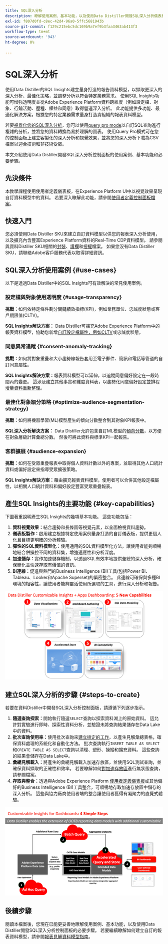 ```yaml
---
title: SQL深入分析
description: 瞭解使用案例、基本功能，以及使用Data Distiller開發SQL深入分析儀表板的必要步驟。 探索Data Distiller中的SQL深入分析功能如何增強透明度，並取得不同維度（例如設定檔、受眾、行銷活動、歷程、權益和同意）的營運深入分析。
exl-id: f807d0fd-c8ec-42d4-96a0-5ffc5681943b
source-git-commit: f129c215ebc5dc169b9a7ef9b3faa3463ab413f3
workflow-type: tm+mt
source-wordcount: '943'
ht-degree: 0%

---
```


# SQL深入分析

使用Data Distiller的SQL Insights建立量身打造的報告資料模型，以擷取更深入的深入分析、最佳化策略，並調整分析以符合特定業務需求。 使用SQL Insights功能可增強透明度並從Adobe Experience Platform資料跨維度（例如設定檔、對象、行銷活動、歷程、權益和同意）取得營運深入分析。 此功能提供多功能、最適化解決方案，根據您的特定業務需求量身打造貴組織的報表資料模型。

若要[視覺化您的SQL深入分析](../../../dashboards/sql-insights-query-pro-mode/overview.md)，您可以使用[query pro mode](../../../dashboards/sql-insights-query-pro-mode/overview.md)以自訂SQL查詢進行複雜的分析，並將您的資料轉換為易於理解的圖表。 使用Query Pro模式可在您的控制面板上建立客製化的深入分析和視覺效果，並將您的深入分析下載為CSV檔案以迎合技術和非技術受眾。

本文介紹使用Data Distiller開發SQL深入分析控制面板的使用案例、基本功能和必要步驟。

## 先決條件

本教學課程使用使用者定義儀表板，在Experience Platform UI中以視覺效果呈現自訂資料模型中的資料。 若要深入瞭解此功能，請參閱[使用者定義控制面板檔案](../../../dashboards/standard-dashboards.md)。

## 快速入門

您必須使用Data Distiller SKU來建立自訂資料模型以供您的報表深入分析使用，以及擴充內含豐富Experience Platform資料的Real-Time CDP資料模型。 請參閱與資料Distiller SKU相關的[封裝](../../packaging.md)、[護欄](../../guardrails.md#query-accelerated-store)和[授權](../../data-distiller/license-usage.md)檔案。 如果您沒有Data Distiller SKU，請聯絡Adobe客戶服務代表以取得詳細資訊。

## SQL深入分析使用案例 {#use-cases}

以下是透過Data Distiller中的SQL Insights可有效解決的常見使用案例。

### 設定檔與對象使用透明度 {#usage-transparency}

**挑戰：**&#x200B;如何依特定條件劃分關鍵績效指標(KPI)，例如業務單位、忠誠度狀態或客戶期限值(CLTV)。

**SQL Insights解決方案：** Data Distiller可擴充Adobe Experience Platform中的報表資料模型，協助您新增[自訂設定檔屬性，例如CLTV](../../use-cases/customer-lifetime-value.md)或忠誠度狀態。

### 同意異常追蹤 {#consent-anomaly-tracking}

**挑戰：**&#x200B;如何將對象重疊和大小趨勢線報告套用至電子郵件、簡訊和電話等管道的自訂同意屬性。

**SQL Insights解決方案：**&#x200B;報表資料模型可以延伸，以追蹤同意偏好設定在一段時間內的變更。 這涉及建立其他事實和維度資料表，以趨勢化同意偏好設定並排程[增量資料重新整理](../../key-concepts/incremental-load.md)。

### 最佳化對象細分策略 {#optimize-audience-segmentation-strategy}

**挑戰：**&#x200B;如何將機器學習(ML)模型產生的傾向分數整合到其對象KPI報表中。

**SQL深入分析解決方案：** Data Distiller允許包含自訂ML模型的[傾向分數](../../use-cases/propensity-score.md)，以方便在對象層級計算彙總分數。 然後可將此資料與標準KPI一起報告。

### 客群擴展 {#audience-expansion}

**挑戰：**&#x200B;如何在受眾重疊報表中取得個人資料計數以外的專案，並取得其他人口統計資料或偏好設定來指導受眾擴張策略。

**SQL Insights解決方案：**&#x200B;藉由擴充報表資料模型，使用者可以合併其他設定檔屬性，以相關人口統計資料和偏好設定豐富受眾重疊報表。

## 產生SQL Insights的主要功能 {#key-capabilities}

下圖著重說明產生SQL Insights的幾項基本功能。 這些功能包括：

1. **資料視覺效果：**&#x200B;結合趨勢和長條圖等視覺元素，以全面檢視資料趨勢。
1. **儀表板製作：**&#x200B;啟用建立根據特定使用案例量身打造的自訂儀表板，提供更個人化且目標更明確的分析體驗。
1. **彈性的SQL資料模型化：**&#x200B;使用通用的SQL資料模型化方法，讓使用者能夠順暢地結合併操控不同的資料集，增強適應性和分析深度。
1. **加速儲存：**&#x200B;實作加速儲存機制，以透過SQL有效率地提供彙總的深入分析，確保簡化並快速存取有價值的資訊。
1. **BI連線：**&#x200B;促進與熱門的Business Intelligence (BI)工具(包括Power BI、Tableau、Looker和Apache Superset)的緊密整合。 此連線可確保與多種BI環境的相容性，讓使用者能夠靈活使用所選取的工具，進行深入分析和報告。

![資料Distiller SQL Insights主要功能的視覺化表示法。](../../images/data-distiller/sql-insights/key-capabilities-of-customizable-insights.png)

## 建立SQL深入分析的步驟 {#steps-to-create}

若要在資料Distiller中開發SQL深入分析控制面板，請遵循下列逐步指示。

1. **隨選查詢探索：**&#x200B;開始執行隨選`SELECT`查詢以探索資料湖上的原始資料。 這允許對實驗進行即時、探索性資料分析，並驗證未將查詢結果儲存在Data Lake中的資料。
1. **批次查詢使用率：**&#x200B;使用批次查詢來[建立排定的工作](../../api/scheduled-queries.md#create-a-new-scheduled-query)，以產生見解彙總表格，確保資料處理的系統化和自動化方法。 批次查詢執行`INSERT TABLE AS SELECT`和`CREATE TABLE AS SELECT`查詢以清理、塑形、操縱和擴充資料。 這些查詢的結果會儲存在Data Lake中。
1. **彙總見解載入：**&#x200B;將產生的彙總見解載入加速存放區，並使用SQL測試查詢，並確保資料擷取的正確性和效率。 若要瞭解如何[對加速存放區](../../api/accelerated-queries.md)進行無狀態查詢，請參閱檔案。
1. **存取與整合：**&#x200B;透過與Adobe Experience Platform [使用者定義儀表板](../../../dashboards/standard-dashboards.md)或其他偏好的Business Intelligence (BI)工具整合，可順暢地存取加速存放區中儲存的深入分析。 這些與協力廠商使用者端的整合讓使用者獲得有凝聚力的直覺式體驗。

![說明資料Distiller中SQL深入分析四個步驟的資訊圖表。](../../images/data-distiller/sql-insights/steps-to-customizable-insights.png)

## 後續步驟

閱讀本檔案後，您現在已能更妥善地瞭解使用案例、基本功能，以及使用Data Distiller開發SQL深入分析控制面板的必要步驟。 若要繼續瞭解如何建立自訂的報表資料模型，請參閱[報表見解資料模型指南](./reporting-insights-data-model.md)。
